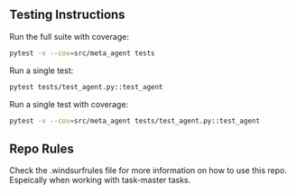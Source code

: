 ## Testing Instructions
Run the full suite with coverage:

```bash
pytest -v --cov=src/meta_agent tests
```

Run a single test:

```bash
pytest tests/test_agent.py::test_agent
```

Run a single test with coverage:

```bash
pytest -v --cov=src/meta_agent tests/test_agent.py::test_agent
```

## Repo Rules
Check the .windsurfrules file for more information on how to use this repo. Espeically when working with task-master tasks.